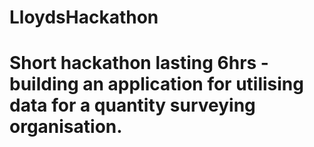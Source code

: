 # LloydsHackathon

# Short hackathon lasting 6hrs - building an application for utilising data for a quantity surveying organisation.

